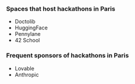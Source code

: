 ### Spaces that host hackathons in Paris
- Doctolib
- HuggingFace
- Pennylane
- 42 School

### Frequent sponsors of hackathons in Paris
- Lovable
- Anthropic
